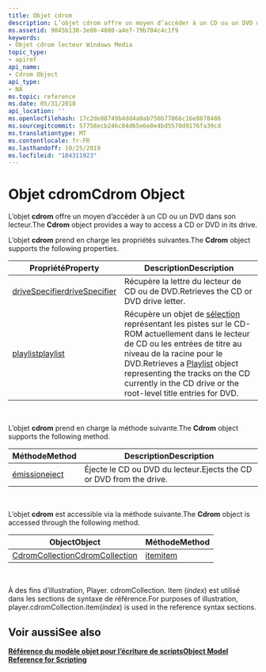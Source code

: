 ```yaml
---
title: Objet cdrom
description: L’objet cdrom offre un moyen d’accéder à un CD ou un DVD dans son lecteur.
ms.assetid: 9045b130-3e08-4880-a4e7-79b704c4c1f9
keywords:
- Objet cdrom lecteur Windows Media
topic_type:
- apiref
api_name:
- Cdrom Object
api_type:
- NA
ms.topic: reference
ms.date: 05/31/2018
api_location: ''
ms.openlocfilehash: 17c2de88749b4dd4a0ab756b77866c16e8878486
ms.sourcegitcommit: 57758ecb246c84d65e6e0e4bd5570d9176fa39cd
ms.translationtype: MT
ms.contentlocale: fr-FR
ms.lasthandoff: 10/25/2019
ms.locfileid: "104311923"
---
```

# <a name="cdrom-object"></a><span data-ttu-id="ae39e-104">Objet cdrom</span><span class="sxs-lookup"><span data-stu-id="ae39e-104">Cdrom Object</span></span>

<span data-ttu-id="ae39e-105">L’objet **cdrom** offre un moyen d’accéder à un CD ou un DVD dans son lecteur.</span><span class="sxs-lookup"><span data-stu-id="ae39e-105">The **Cdrom** object provides a way to access a CD or DVD in its drive.</span></span>

<span data-ttu-id="ae39e-106">L’objet **cdrom** prend en charge les propriétés suivantes.</span><span class="sxs-lookup"><span data-stu-id="ae39e-106">The **Cdrom** object supports the following properties.</span></span>



| <span data-ttu-id="ae39e-107">Propriété</span><span class="sxs-lookup"><span data-stu-id="ae39e-107">Property</span></span>                                   | <span data-ttu-id="ae39e-108">Description</span><span class="sxs-lookup"><span data-stu-id="ae39e-108">Description</span></span>                                                                                                                                             |
|--------------------------------------------|---------------------------------------------------------------------------------------------------------------------------------------------------------|
| [<span data-ttu-id="ae39e-109">driveSpecifier</span><span class="sxs-lookup"><span data-stu-id="ae39e-109">driveSpecifier</span></span>](cdrom-drivespecifier.md) | <span data-ttu-id="ae39e-110">Récupère la lettre du lecteur de CD ou de DVD.</span><span class="sxs-lookup"><span data-stu-id="ae39e-110">Retrieves the CD or DVD drive letter.</span></span>                                                                                                                   |
| [<span data-ttu-id="ae39e-111">playlist</span><span class="sxs-lookup"><span data-stu-id="ae39e-111">playlist</span></span>](cdrom-playlist.md)             | <span data-ttu-id="ae39e-112">Récupère un objet de [sélection](playlist-object.md) représentant les pistes sur le CD-ROM actuellement dans le lecteur de CD ou les entrées de titre au niveau de la racine pour le DVD.</span><span class="sxs-lookup"><span data-stu-id="ae39e-112">Retrieves a [Playlist](playlist-object.md) object representing the tracks on the CD currently in the CD drive or the root-level title entries for DVD.</span></span> |



 

<span data-ttu-id="ae39e-113">L’objet **cdrom** prend en charge la méthode suivante.</span><span class="sxs-lookup"><span data-stu-id="ae39e-113">The **Cdrom** object supports the following method.</span></span>



| <span data-ttu-id="ae39e-114">Méthode</span><span class="sxs-lookup"><span data-stu-id="ae39e-114">Method</span></span>                   | <span data-ttu-id="ae39e-115">Description</span><span class="sxs-lookup"><span data-stu-id="ae39e-115">Description</span></span>                          |
|--------------------------|--------------------------------------|
| [<span data-ttu-id="ae39e-116">émission</span><span class="sxs-lookup"><span data-stu-id="ae39e-116">eject</span></span>](cdrom-eject.md) | <span data-ttu-id="ae39e-117">Éjecte le CD ou DVD du lecteur.</span><span class="sxs-lookup"><span data-stu-id="ae39e-117">Ejects the CD or DVD from the drive.</span></span> |



 

<span data-ttu-id="ae39e-118">L’objet **cdrom** est accessible via la méthode suivante.</span><span class="sxs-lookup"><span data-stu-id="ae39e-118">The **Cdrom** object is accessed through the following method.</span></span>



| <span data-ttu-id="ae39e-119">Object</span><span class="sxs-lookup"><span data-stu-id="ae39e-119">Object</span></span>                                        | <span data-ttu-id="ae39e-120">Méthode</span><span class="sxs-lookup"><span data-stu-id="ae39e-120">Method</span></span>                           |
|-----------------------------------------------|----------------------------------|
| [<span data-ttu-id="ae39e-121">CdromCollection</span><span class="sxs-lookup"><span data-stu-id="ae39e-121">CdromCollection</span></span>](cdromcollection-object.md) | [<span data-ttu-id="ae39e-122">item</span><span class="sxs-lookup"><span data-stu-id="ae39e-122">item</span></span>](cdromcollection-item.md) |



 

<span data-ttu-id="ae39e-123">À des fins d’illustration, Player. cdromCollection. Item (*index*) est utilisé dans les sections de syntaxe de référence.</span><span class="sxs-lookup"><span data-stu-id="ae39e-123">For purposes of illustration, player.cdromCollection.item(*index*) is used in the reference syntax sections.</span></span>

## <a name="see-also"></a><span data-ttu-id="ae39e-124">Voir aussi</span><span class="sxs-lookup"><span data-stu-id="ae39e-124">See also</span></span>

<dl> <dt>

[<span data-ttu-id="ae39e-125">**Référence du modèle objet pour l’écriture de scripts**</span><span class="sxs-lookup"><span data-stu-id="ae39e-125">**Object Model Reference for Scripting**</span></span>](object-model-reference-for-scripting.md)
</dt> </dl>

 

 




